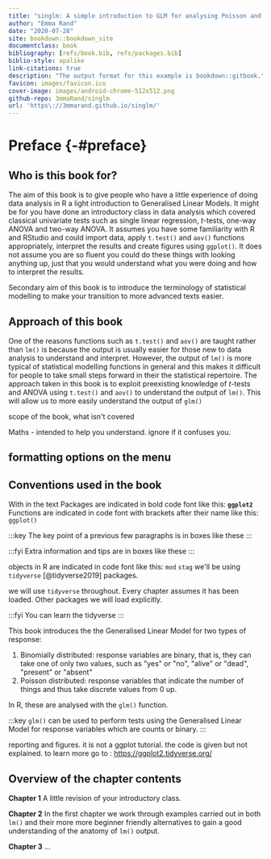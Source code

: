 ```yaml
--- 
title: "singlm: A simple introduction to GLM for analysing Poisson and Binomial responses in R"
author: "Emma Rand"
date: "2020-07-28"
site: bookdown::bookdown_site
documentclass: book
bibliography: [refs/book.bib, refs/packages.bib]
biblio-style: apalike
link-citations: true
description: "The output format for this example is bookdown::gitbook."
favicon: images/favicon.ico
cover-image: images/android-chrome-512x512.png
github-repo: 3mmaRand/singlm
url: 'https\://3mmarand.github.io/singlm/'
---
```


# Preface {-#preface}




## Who is this book for?

The aim of this book is to give people who have a little experience of doing data analysis in R a light introduction to Generalised Linear Models.
It might be for you have done an introductory class in data analysis which covered classical univariate tests such as single linear regression, *t*-tests, one-way ANOVA and two-way ANOVA. It assumes you have some familiarity with R and RStudio and could import data, apply `t.test()` and `aov()` functions appropriately, interpret the results and create figures using `ggplot()`. It does not assume you are so fluent you could do these things with looking anything up, just that you would understand what you were doing and how to interpret the results.

Secondary aim of this book is to introduce the terminology of statistical modelling to make your transition to more advanced texts easier.

## Approach of this book
One of the reasons functions such as `t.test()` and `aov()` are taught rather than `lm()` is because the output is usually easier for those new to data analysis to understand and interpret. However, the output of `lm()` is more typical of statistical modelling functions in general and this makes it  difficult for people to take small steps forward in their the statistical repertoire. The approach taken in this book is to exploit preexisting knowledge of *t*-tests and ANOVA using `t.test()` and `aov()` to understand the output of `lm()`. This will allow us to more easily understand the output of `glm()` 


scope of the book, what isn't covered

Maths - intended to help you understand. ignore if it confuses you.

## formatting options on the menu


## Conventions used in the book
With in the text
Packages are indicated in bold code font like this: **`ggplot2`**
Functions are indicated in code font with brackets after their name like this: `ggplot()`

:::key
The key point of a previous few paragraphs is in boxes like these
:::

:::fyi
Extra information and tips are in boxes like these
:::

objects in R are indicated in code font like this: `mod` `stag`
we'll be using `tidyverse` [@tidyverse2019] packages.

we will use `tidyverse` throughout. Every chapter assumes it has been loaded. Other packages we will load explicitly.

:::fyi
You can learn the tidyverse
:::



This book introduces the the Generalised Linear Model for two types of response:

1. Binomially distributed: response variables are binary, that is, they can take one of only two values, such as "yes" or "no", "alive" or "dead", "present" or "absent"  
2. Poisson distributed: response variables that indicate the number of things and thus take discrete values from 0 up.

In R, these are analysed with the `glm()` function.

:::key
`glm()` can be used to perform tests using the Generalised Linear Model for response variables which are counts or binary.
:::



reporting and figures. it is not a ggplot tutorial. the code is given but not explained. to learn more go to : https://ggplot2.tidyverse.org/


##  Overview of the chapter contents
**Chapter 1**
A little revision of your introductory class. 

**Chapter 2**
In the first chapter we work through examples carried out in both `lm()` and their more more beginner friendly alternatives to gain a good understanding of the anatomy of `lm()` output.


**Chapter 3**
...

